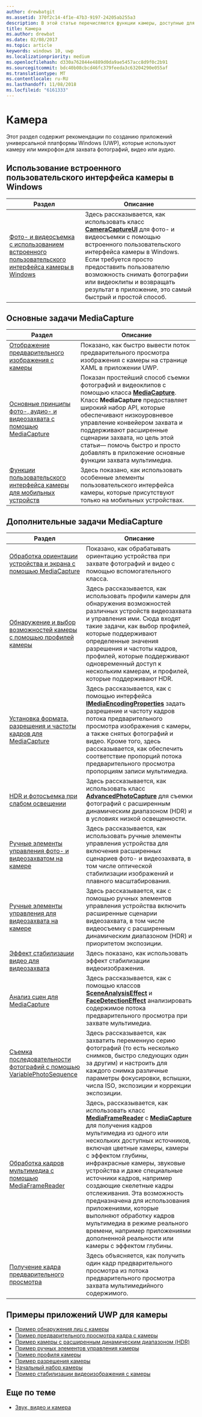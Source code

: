```yaml
---
author: drewbatgit
ms.assetid: 370f2c14-4f1e-47b3-9197-24205ab255a3
description: В этой статье перечисляются функции камеры, доступные для приложений UWP, и приводятся ссылки на статьи с инструкциями по их использованию.
title: Камера
ms.author: drewbat
ms.date: 02/08/2017
ms.topic: article
keywords: windows 10, uwp
ms.localizationpriority: medium
ms.openlocfilehash: d330a762844e4889d0da9ae5457acc8d9f0c2b91
ms.sourcegitcommit: bdc40b08cbcd46fc379feeda3c63204290e055af
ms.translationtype: MT
ms.contentlocale: ru-RU
ms.lasthandoff: 11/08/2018
ms.locfileid: "6161333"
---
```

# <a name="camera"></a>Камера

Этот раздел содержит рекомендации по созданию приложений универсальной платформы Windows (UWP), которые используют камеру или микрофон для захвата фотографий, видео или аудио.

## <a name="use-the-windows-built-in-camera-ui"></a>Использование встроенного пользовательского интерфейса камеры в Windows

| Раздел | Описание |
|---------------------------------------------------------------------------------------------------|------------------------------------------------------------------------------------------------------------------------------------------------------------------------------------------------------------------------------------------------------------------------------------------------|
| [Фото- и видеосъемка с использованием встроенного пользовательского интерфейса камеры в Windows](capture-photos-and-video-with-cameracaptureui.md) | Здесь рассказывается, как использовать класс [**CameraCaptureUI**](https://msdn.microsoft.com/library/windows/apps/Windows.Media.Capture.CameraCaptureUI) для фото- и видеосъемки с помощью встроенного пользовательского интерфейса камеры в Windows. Если требуется просто предоставить пользователю возможность снимать фотографии или видеоклипы и возвращать результат в приложение, это самый быстрый и простой способ.  |

## <a name="basic-mediacapture-tasks"></a>Основные задачи MediaCapture

| Раздел | Описание |
|---------------------------------------------------------------------------------------------------|------------------------------------------------------------------------------------------------------------------------------------------------------------------------------------------------------------------------------------------------------------------------------------------------|
| [Отображение предварительного изображения с камеры](simple-camera-preview-access.md) | Показано, как быстро вывести поток предварительного просмотра изображения с камеры на странице XAML в приложении UWP. |
| [Основные принципы фото-, аудио- и видеозахвата с помощью MediaCapture](basic-photo-video-and-audio-capture-with-MediaCapture.md) | Показан простейший способ съемки фотографий и видеоклипов с помощью класса [**MediaCapture**](https://msdn.microsoft.com/library/windows/apps/Windows.Media.Capture.MediaCapture). Класс **MediaCapture** предоставляет широкий набор API, которые обеспечивают низкоуровневое управление конвейером захвата и поддерживают расширенные сценарии захвата, но цель этой статьи— помочь быстро и просто добавлять в приложение основные функции захвата мультимедиа. |
| [Функции пользовательского интерфейса камеры для мобильных устройств](camera-ui-features-for-mobile-devices.md) | Здесь показано, как использовать особенные элементы пользовательского интерфейса камеры, которые присутствуют только на мобильных устройствах.  |
                                                                                                               
## <a name="advanced-mediacapture-tasks"></a>Дополнительные задачи MediaCapture   
                                                                                                               
| Раздел                                                                                             | Описание                                                                                                                                                                                                                                                                                    |
|---------------------------------------------------------------------------------------------------|------------------------------------------------------------------------------------------------------------------------------------------------------------------------------------------------------------------------------------------------------------------------------------------------|
| [Обработка ориентации устройства и экрана с помощью MediaCapture](handle-device-orientation-with-mediacapture.md) | Показано, как обрабатывать ориентацию устройства при захвате фотографий и видео с помощью вспомогательного класса. | 
| [Обнаружение и выбор возможностей камеры с помощью профилей камеры](camera-profiles.md) | Здесь рассказывается, как использовать профили камеры для обнаружения возможностей различных устройств видеозахвата и управления ими. Сюда входят такие задачи, как выбор профилей, которые поддерживают определенные значения разрешения и частоты кадров, профилей, которые поддерживают одновременный доступ к нескольким камерам, и профилей, которые поддерживают HDR. |
| [Установка формата, разрешения и частоты кадров для MediaCapture](set-media-encoding-properties.md) | Здесь рассказывается, как с помощью интерфейса [**IMediaEncodingProperties**](https://msdn.microsoft.com/library/windows/apps/hh701011) задать разрешение и частоту кадров потока предварительного просмотра изображения с камеры, а также снятых фотографий и видео. Кроме того, здесь рассказывается, как обеспечить соответствие пропорций потока предварительного просмотра пропорциям записи мультимедиа. |
| [HDR и фотосъемка при слабом освещении](high-dynamic-range-hdr-photo-capture.md) | Здесь рассказывается, как использовать класс [**AdvancedPhotoCapture**](https://msdn.microsoft.com/library/windows/apps/Windows.Media.Capture.AdvancedPhotoCapture) для съемки фотографий с расширенным динамическим диапазоном (HDR) и в условиях низкой освещенности. |
| [Ручные элементы управления фото- и видеозахватом на камере](capture-device-controls-for-photo-and-video-capture.md) | Здесь рассказывается, как использовать ручные элементы управления устройства для включения расширенных сценариев фото- и видеозахвата, в том числе оптической стабилизации изображений и плавного масштабирования. |
| [Ручные элементы управления для видеозахвата на камере](capture-device-controls-for-video-capture.md) | Здесь рассказывается, как с помощью ручных элементов управления устройства включить расширенные сценарии видеозахвата, в том числе видеосъемку с расширенным динамическим диапазоном (HDR) и приоритетом экспозиции.  |
| [Эффект стабилизации видео для видеозахвата](effects-for-video-capture.md) | Здесь показано, как использовать эффект стабилизации видеоизображения.  |
| [Анализ сцен для MediaCapture](scene-analysis-for-media-capture.md) | Здесь рассказывается, как с помощью классов [**SceneAnalysisEffect**](https://msdn.microsoft.com/library/windows/apps/Windows.Media.Core.SceneAnalysisEffect) и [**FaceDetectionEffect**](https://msdn.microsoft.com/library/windows/apps/Windows.Media.Core.FaceDetectionEffect) анализировать содержимое потока предварительного просмотра при захвате мультимедиа.  |
| [Съемка последовательности фотографий с помощью VariablePhotoSequence](variable-photo-sequence.md) | Здесь рассказывается, как захватить переменную серию фотографий (то есть несколько снимков, быстро следующих один за другим) и настроить для каждого снимка различные параметры фокусировки, вспышки, числа ISO, экспозиции и коррекции экспозиции.  |
| [Обработка кадров мультимедиа с помощью MediaFrameReader](process-media-frames-with-mediaframereader.md) | Здесь, рассказывается, как использовать класс [**MediaFrameReader**](https://msdn.microsoft.com/library/windows/apps/Windows.Media.Capture.Frames.MediaFrameReader) с [**MediaCapture**](https://msdn.microsoft.com/library/windows/apps/Windows.Media.Capture.MediaCapture) для получения кадров мультимедиа из одного или нескольких доступных источников, включая цветные камеры, камеры с эффектом глубины, инфракрасные камеры, звуковые устройства и даже специальные источники кадров, например создающие скелетные кадры отслеживания. Эта возможность предназначена для использования приложениями, которые выполняют обработку кадров мультимедиа в режиме реального времени, например приложениями дополненной реальности или камеры с эффектом глубины.  |
| [Получение кадра предварительного просмотра](get-a-preview-frame.md) | Здесь объясняется, как получить один кадр предварительного просмотра из потока предварительного просмотра захвата мультимедийного содержимого.  |                                                                                                   


## <a name="uwp-app-samples-for-camera"></a>Примеры приложений UWP для камеры

* [Пример обнаружения лиц с камеры](http://go.microsoft.com/fwlink/p/?LinkID=619486&clcid=0x409)
* [Пример предварительного просмотра кадра с камеры](http://go.microsoft.com/fwlink/p/?LinkID=620516&clcid=0x409)
* [Пример камеры с расширенным динамическим диапазоном (HDR)](http://go.microsoft.com/fwlink/p/?LinkID=620517&clcid=0x409)
* [Пример ручных элементов управления камеры](http://go.microsoft.com/fwlink/p/?LinkID=627611&clcid=0x409)
* [Пример профиля камеры](http://go.microsoft.com/fwlink/p/?LinkID=620518&clcid=0x409)
* [Пример разрешения камеры](http://go.microsoft.com/fwlink/p/?LinkID=624252&clcid=0x409)
* [Начальный набор камеры](http://go.microsoft.com/fwlink/p/?LinkID=619479&clcid=0x409)
* [Пример стабилизации видеоизображения с камеры](http://go.microsoft.com/fwlink/p/?LinkID=620519&clcid=0x409)

## <a name="related-topics"></a>Еще по теме

* [Звук, видео и камера](index.md)
 

 




